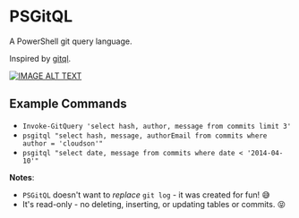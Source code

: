 # PSGitQL

A PowerShell git query language.

Inspired by [gitql](https://github.com/cloudson/gitql).

<!-- [![IMAGE ALT TEXT](http://img.youtube.com/vi/YOUTUBE_VIDEO_ID_HERE/0.jpg)](http://www.youtube.com/watch?v=YOUTUBE_VIDEO_ID_HERE "Video Title") -->

[![IMAGE ALT TEXT](http://img.youtube.com/vi/VJBXZTVqTj8/0.jpg)](https://youtu.be/VJBXZTVqTj8)


## Example Commands
* `Invoke-GitQuery 'select hash, author, message from commits limit 3'`
* `psgitql "select hash, message, authorEmail from commits where author = 'cloudson'"`
* `psgitql "select date, message from commits where date < '2014-04-10'"`

**Notes**:
* `PSGitQL` doesn't want to _replace_ `git log` - it was created for fun! :sweat_smile:
* It's read-only - no deleting, inserting, or updating tables or commits. :stuck_out_tongue_closed_eyes: